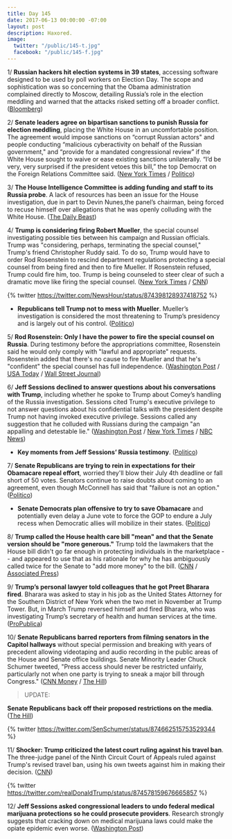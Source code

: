 ```yaml
---
title: Day 145
date: 2017-06-13 00:00:00 -07:00
layout: post
description: Haxored.
image:
  twitter: "/public/145-t.jpg"
  facebook: "/public/145-f.jpg"
---
```


1/ **Russian hackers hit election systems in 39 states**, accessing software designed to be used by poll workers on Election Day. The scope and sophistication was so concerning that the Obama administration complained directly to Moscow, detailing Russia’s role in the election meddling and warned that the attacks risked setting off a broader conflict. ([Bloomberg](https://www.bloomberg.com/politics/articles/2017-06-13/russian-breach-of-39-states-threatens-future-u-s-elections))

2/ **Senate leaders agree on bipartisan sanctions to punish Russia for election meddling**, placing the White House in an uncomfortable position. The agreement would impose sanctions on “corrupt Russian actors" and people conducting “malicious cyberactivity on behalf of the Russian government," and “provide for a mandated congressional review” if the White House sought to waive or ease existing sanctions unilaterally. “I’d be very, very surprised if the president vetoes this bill,” the top Democrat on the Foreign Relations Committee said. ([New York Times](https://www.nytimes.com/2017/06/13/us/politics/senate-sanctions-russia.html) / [Politico](http://www.politico.com/story/2017/06/12/russia-sanctions-senate-deal-imminent-239451))

3/ **The House Intelligence Committee is adding funding and staff to its Russia probe**. A lack of resources has been an issue for the House investigation, due in part to Devin Nunes,the panel’s chairman, being forced to recuse himself over allegations that he was openly colluding with the White House. ([The Daily Beast](http://www.thedailybeast.com/house-intel-panel-adds-staff-for-russia-probe))

4/ **Trump is considering firing Robert Mueller**, the special counsel investigating possible ties between his campaign and Russian officials. Trump was "considering, perhaps, terminating the special counsel," Trump's friend Christopher Ruddy said. To do so, Trump would have to order Rod Rosenstein to rescind department regulations protecting a special counsel from being fired and then to fire Mueller. If Rosenstein refused, Trump could fire him, too. Trump is being counseled to steer clear of such a dramatic move like firing the special counsel. ([New York Times](https://www.nytimes.com/2017/06/12/us/politics/robert-mueller-trump.html) / [CNN](http://www.cnn.com/2017/06/12/politics/ruddy-robert-mueller-white-house/index.html))

{% twitter https://twitter.com/NewsHour/status/874398128937418752 %}

* **Republicans tell Trump not to mess with Mueller**. Mueller’s investigation is considered the most threatening to Trump’s presidency and is largely out of his control. ([Politico](http://www.politico.com/story/2017/06/12/republicans-robert-mueller-trump-239460))

5/ **Rod Rosenstein: Only I have the power to fire the special counsel on Russia**. During testimony before the appropriations committee, Rosenstein said he would only comply with "lawful and appropriate" requests. Rosenstein added that there's no cause to fire Mueller and that he's "confident" the special counsel has full independence. ([Washington Post](https://www.washingtonpost.com/world/national-security/jeff-sessions-set-to-testify-this-afternoon-before-senate-intelligence-committee/2017/06/13/ac5321bc-4fc6-11e7-91eb-9611861a988f_story.html) / [USA Today](https://www.usatoday.com/story/news/politics/2017/06/13/deputy-attorney-general-rod-rosenstein-says-no-cause-fire-mueller/102806384/) / [Wall Street Journal](https://www.wsj.com/articles/rosenstein-says-he-wouldnt-follow-order-to-fire-mueller-unless-appropriate-1497365842))

6/ **Jeff Sessions declined to answer questions about his conversations with Trump**, including whether he spoke to Trump about Comey’s handling of the Russia investigation. Sessions cited Trump's executive privilege to not answer questions about his confidential talks with the president despite Trump not having invoked executive privilege. Sessions called any suggestion that he colluded with Russians during the campaign "an appalling and detestable lie." ([Washington Post](https://www.washingtonpost.com/world/national-security/jeff-sessions-set-to-testify-this-afternoon-before-senate-intelligence-committee/2017/06/13/ac5321bc-4fc6-11e7-91eb-9611861a988f_story.html) / [New York Times](https://www.nytimes.com/2017/06/13/us/politics/jeff-sessions-testimony.html) / [NBC News](http://www.nbcnews.com/news/us-news/sessions-appalling-detestable-lie-accuse-him-colluding-russians-n771606))

* **Key moments from Jeff Sessions’ Russia testimony**. ([Politico](http://www.politico.com/interactives/2017/jeff-sessions-trump-russia-testimony-2017-key-moments-analysis/))

7/ **Senate Republicans are trying to rein in expectations for their Obamacare repeal effort**, worried they'll blow their July 4th deadline or fall short of 50 votes. Senators continue to raise doubts about coming to an agreement, even though McConnell has said that "failure is not an option." ([Politico](http://www.politico.com/story/2017/06/12/senate-obamacare-repeal-time-frame-239453))

* **Senate Democrats plan offensive to try to save Obamacare** and potentially even delay a June vote to force the GOP to endure a July recess when Democratic allies will mobilize in their states. ([Politico](http://www.politico.com/story/2017/06/13/senate-democrats-save-obamacare-239493))

8/ **Trump called the House health care bill "mean" and that the Senate version should be "more generous."** Trump told the lawmakers that the House bill didn't go far enough in protecting individuals in the marketplace -- and appeared to use that as his rationale for why he has ambiguously called twice for the Senate to "add more money" to the bill. ([CNN](http://www.cnn.com/2017/06/13/politics/trump-senators-health-care-white-house-meeting/index.html) / [Associated Press](https://apnews.com/b5383189b4dc4dea94890f13846c2639/AP-sources:-Trump-tells-senators-House-health-bill-'mean))

9/ **Trump’s personal lawyer told colleagues that he got Preet Bharara fired**. Bharara was asked to stay in his job as the United States Attorney for the Southern District of New York when the two met in November at Trump Tower. But, in March Trump reversed himself and fired Bharara, who was investigating Trump’s secretary of health and human services at the time. ([ProPublica](https://www.propublica.org/article/trump-personal-lawyer-boasted-that-he-got-preet-bharara-fired))

10/ **Senate Republicans barred reporters from filming senators in the Capitol hallways** without special permission and breaking with years of precedent allowing videotaping and audio recording in the public areas of the House and Senate office buildings. Senate Minority Leader Chuck Schumer tweeted, "Press access should never be restricted unfairly, particularly not when one party is trying to sneak a major bill through Congress." ([CNN Money](http://money.cnn.com/2017/06/13/media/senate-press-interview-restrictions/) / [The Hill](http://thehill.com/homenews/media/337582-reporters-cant-film-hallway-interviews-with-senators-without-permission-report))

> UPDATE:
>
**Senate Republicans back off their proposed restrictions on the media**. ([The Hill](http://thehill.com/homenews/senate/337617-senate-republicans-back-off-proposed-restrictions-on-media))
>

{% twitter https://twitter.com/SenSchumer/status/874662515753529344 %}

11/ **Shocker: Trump criticized the latest court ruling against his travel ban**. The three-judge panel of the Ninth Circuit Court of Appeals ruled against Trump's revised travel ban, using his own tweets against him in making their decision. ([CNN](http://www.cnn.com/2017/06/13/politics/trump-tweet-ban-ninth-court/index.html))

{% twitter https://twitter.com/realDonaldTrump/status/874578159676665857 %}

12/ **Jeff Sessions asked congressional leaders to undo federal medical marijuana protections so he could prosecute providers**. Research strongly suggests that cracking down on medical marijuana laws could make the opiate epidemic even worse. ([Washington Post](https://www.washingtonpost.com/news/wonk/wp/2017/06/13/jeff-sessions-personally-asked-congress-to-let-him-prosecute-medical-marijuana-providers/))
